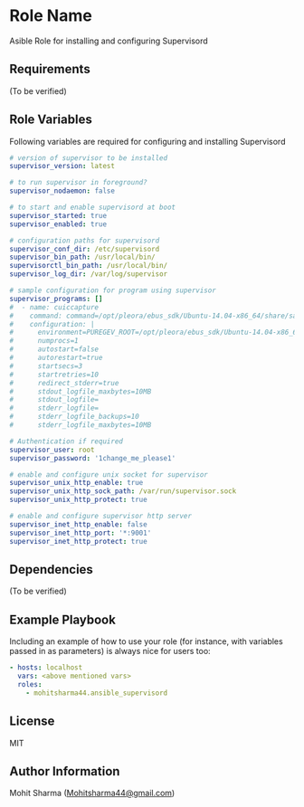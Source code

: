 Role Name
=========

Asible Role for installing and configuring Supervisord

Requirements
------------

(To be verified)

Role Variables
--------------

Following variables are required for configuring and installing Supervisord

``` yaml
# version of supervisor to be installed
supervisor_version: latest

# to run supervisor in foreground?
supervisor_nodaemon: false

# to start and enable supervisord at boot
supervisor_started: true
supervisor_enabled: true

# configuration paths for supervisord
supervisor_conf_dir: /etc/supervisord
supervisor_bin_path: /usr/local/bin/
supervisorctl_bin_path: /usr/local/bin/
supervisor_log_dir: /var/log/supervisor

# sample configuration for program using supervisor
supervisor_programs: []
#  - name: cuiccapture
#    command: command=/opt/pleora/ebus_sdk/Ubuntu-14.04-x86_64/share/samples/cuic/src/cuiccapture
#    configuration: |
#      environment=PUREGEV_ROOT=/opt/pleora/ebus_sdk/Ubuntu-14.04-x86_64,GENICAM_ROOT=%(ENV_PUREGEV_ROOT)s/lib/genicam,GENICAM_ROOT_V2_4=%(ENV_GENICAM_ROOT)s
#      numprocs=1
#      autostart=false
#      autorestart=true
#      startsecs=3
#      startretries=10
#      redirect_stderr=true
#      stdout_logfile_maxbytes=10MB
#      stdout_logfile=
#      stderr_logfile=
#      stderr_logfile_backups=10
#      stderr_logfile_maxbytes=10MB

# Authentication if required
supervisor_user: root
supervisor_password: '1change_me_please1'

# enable and configure unix socket for supervisor
supervisor_unix_http_enable: true
supervisor_unix_http_sock_path: /var/run/supervisor.sock
supervisor_unix_http_protect: true

# enable and configure supervisor http server
supervisor_inet_http_enable: false
supervisor_inet_http_port: '*:9001'
supervisor_inet_http_protect: true
```

Dependencies
------------

(To be verified)

Example Playbook
----------------

Including an example of how to use your role (for instance, with variables passed in as parameters) is always nice for users too:

``` yaml
- hosts: localhost
  vars: <above mentioned vars>
  roles:
    - mohitsharma44.ansible_supervisord
```

License
-------

MIT

Author Information
------------------

Mohit Sharma (Mohitsharma44@gmail.com)
